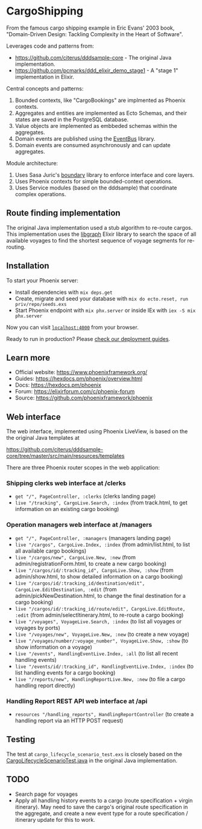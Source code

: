 # CargoShipping

From the famous cargo shipping example in Eric Evans' 2003 book,
"Domain-Driven Design: Tackling Complexity in the Heart of Software".

Leverages code and patterns from:

* https://github.com/citerus/dddsample-core - The original Java implementation.
* https://github.com/pcmarks/ddd_elixir_demo_stage1 - A "stage 1" implementation in Elixir.

Central concepts and patterns:

1. Bounded contexts, like "CargoBookings" are implmented as Phoenix contexts.
2. Aggregates and entities are implemented as Ecto Schemas, and their states are saved
  in the PostgreSQL database.
3. Value objects are implemented as embbeded schemas within the aggregates.
4. Domain events are published using the [EventBus](https://github.com/otobus/event_bus) library.
5. Domain events are consumed asynchronously and can update aggregates.

Module architecture:

1. Uses Sasa Juric's [boundary](https://github.com/sasa1977/boundary) library to
  enforce interface and core layers.
2. Uses Phoenix contexts for simple bounded-context operations.
3. Uses Service modules (based on the dddsample) that coordinate complex operations.

## Route finding implementation

The original Java implementation used a stub algorithm to re-route cargos. This implementation
uses the [libgraph](https://github.com/bitwalker/libgraph) Elixir library to search
the space of all available voyages to find the shortest sequence of voyage segments
for re-routing.

## Installation

To start your Phoenix server:

  * Install dependencies with `mix deps.get`
  * Create, migrate and seed your database with `mix do ecto.reset, run priv/repo/seeds.exs`
  * Start Phoenix endpoint with `mix phx.server` or inside IEx with `iex -S mix phx.server`

Now you can visit [`localhost:4000`](http://localhost:4000) from your browser.

Ready to run in production? Please [check our deployment guides](https://hexdocs.pm/phoenix/deployment.html).

## Learn more

  * Official website: https://www.phoenixframework.org/
  * Guides: https://hexdocs.pm/phoenix/overview.html
  * Docs: https://hexdocs.pm/phoenix
  * Forum: https://elixirforum.com/c/phoenix-forum
  * Source: https://github.com/phoenixframework/phoenix

## Web interface

The web interface, implemented using Phoenix LiveView, is based on the
the original Java templates at

https://github.com/citerus/dddsample-core/tree/master/src/main/resources/templates

There are three Phoenix router scopes in the web application:

### Shipping clerks web interface at /clerks

* `get "/", PageController, :clerks` (clerks landing page)
* `live "/tracking", CargoLive.Search, :index` (from track.html, to get information on
  an existing cargo booking)

### Operation managers web interface at /managers

* `get "/", PageController, :managers` (managers landing page)
* `live "/cargos", CargoLive.Index, :index` (from admin/list.html, to list all available
  cargo bookings)
* `live "/cargos/new", CargoLive.New, :new` (from admin/registrationForm.html, to create
  a new cargo booking)
* `live "/cargos/id/:tracking_id", CargoLive.Show, :show` (from admin/show.html, to show detailed
  information on a cargo booking)
* `live "/cargos/id/:tracking_id/destination/edit", CargoLive.EditDestination, :edit` (from
  admin/pickNewDestination.html, to change the final destination for a cargo booking)
* `live "/cargos/id/:tracking_id/route/edit", CargoLive.EditRoute, :edit` (from
  admin/selectItinerary.html, to re-route a cargo booking)
* `live "/voyages", VoyageLive.Search, :index` (to list all voyages or voyages by ports)
* `live "/voyages/new", VoyageLive.New, :new` (to create a new voyage)
* `live "/voyages/number/:voyage_number", VoyageLive.Show, :show` (to show information on
  a voyage)
* `live "/events", HandlingEventLive.Index, :all` (to list all recent handling events)
* `live "/events/id/:tracking_id", HandlingEventLive.Index, :index` (to
  list handling events for a cargo booking)
* `live "/reports/new", HandlingReportLive.New, :new` (to file a cargo handling
  report directly)

### Handling Report REST API web interface at /api

* `resources "/handling_reports", HandlingReportController` (to create a handling report
  via an HTTP POST request)

## Testing

The test at `cargo_lifecycle_scenario_test.exs` is closely based on the
[CargoLifecycleScenarioTest.java](https://github.com/citerus/dddsample-core/blob/master/src/test/java/se/citerus/dddsample/scenario/CargoLifecycleScenarioTest.java)
in the original Java implementation.

## TODO

* Search page for voyages
* Apply all handling history events to a cargo (route specification + virgin itinerary).
  May need to save the cargo's original route specification in the aggregate, and create
  a new event type for a route specification / itinerary update for this to work.
